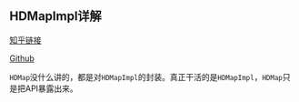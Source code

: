 <!--
 * @Author: LOTEAT
 * @Date: 2025-08-04 15:38:26
-->

## HDMapImpl详解

[知乎链接]()

[Github]()

`HDMap`没什么讲的，都是对`HDMapImpl`的封装。真正干活的是`HDMapImpl`，`HDMap`只是把API暴露出来。
